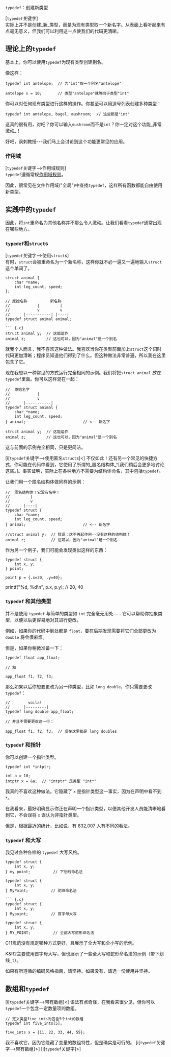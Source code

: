 `typedef`：创建新类型

[`typedef`关键字]  
实际上并不是创建_新_类型，而是为现有类型取一个新名字。从表面上看听起来有点毫无意义，但我们可以利用这一点使我们的代码更清晰。

## 理论上的`typedef`

基本上，你可以使用`typedef`为现有类型创建别名。

像这样：
``` {.c}
typedef int antelope;  // 为"int"取一个别名"antelope"

antelope x = 10;       // 类型"antelope"就等同于类型"int"
```

你可以对任何现有类型进行这样的操作。你甚至可以用逗号列表创建多种类型：

``` {.c}
typedef int antelope, bagel, mushroom;  // 这些都是"int"
```

这真的很有用，对吧？你可以输入`mushroom`而不是`int`？你一定对这个功能_非常激动_！

好吧，讽刺教授---我们马上会讨论到这个功能更常见的应用。

### 作用域

[`typedef`关键字-->作用域规则]  
`typedef`遵循常规[作用域规则](#scope)。

因此，很常见在文件作用域("全局")中查找`typedef`，这样所有函数都能自由使用新类型。

## 实践中的`typedef`

因此，将`int`重命名为其他名称并不那么令人激动。让我们看看`typedef`通常出现在哪些地方。

### `typedef`和`struct`s

[`typedef`关键字-->使用`struct`s]  
有时，`struct`会被重命名为一个新名称，这样你就不必一遍又一遍地输入`struct`这个单词了。

``` {.c}
struct animal {
    char *name;
    int leg_count, speed;
};

// 原始名称          新名称
//            |         |
//            v         v
//      |-----------| |----|
typedef struct animal animal;

``` {.c}
struct animal y;  // 这能运作
animal z;         // 这也可以，因为"animal"是一个别名
```

就我个人而言，我不喜欢这种做法。我喜欢当你在类型前面加上`struct`这个词时代码更加清晰；程序员知道他们得到了什么。但这种做法非常普遍，所以我在这里包含了它。

现在我想以一种常见的方式运行完全相同的示例。我们将把`struct animal` _放在_`typedef`里面。你可以这样混在一起：

``` {.c}
//  原始名字
//            |
//            v
//      |-----------|
typedef struct animal {
    char *name;
    int leg_count, speed;
} animal;                         // <-- 新名字

struct animal y;  // 这能运作
animal z;         // 这也可以，因为"animal"是一个别名
```

这与前面的示例完全相同，只是更简洁。

[i[`typedef`关键字-->使用匿名`struct`s]<]
不仅如此！还有另一个常见的快捷方式，你可能在代码中看到，它使用了所谓的_匿名结构体_^[我们稍后会更多地讨论这些。]。事实证明，实际上在各种地方不需要为结构体命名，其中包括`typedef`。

让我们用一个匿名结构体做同样的示例：

``` {.c}
//  匿名结构体！它没有名字！
//         |
//         v
//      |----|
typedef struct {
    char *name;
    int leg_count, speed;
} animal;                         // <-- 新名字

//struct animal y;  // 错误：这不再起作用--没有这样的结构体！
animal z;           // 这可以，因为"animal"是一个别名
```

作为另一个例子，我们可能会发现类似这样的东西：

``` {.c}
typedef struct {
    int x, y;
} point;

point p = {.x=20, .y=40};
```

printf("%d, %d\n", p.x, p.y);  // 20, 40

### `typedef` 和其他类型

并不是使用 `typedef` 与简单的类型如 `int` 完全毫无用处…… 它可以帮助你抽象类型，以便以后更容易地对其进行更改。

例如，如果你的代码中到处都是 `float`，要在后期发现需要将它们全部更改为 `double` 将会很麻烦。

但是，如果你稍微准备一下：

``` {.c}
typedef float app_float;

// 和

app_float f1, f2, f3;
```

那么如果以后你想要更改为另一种类型，比如 `long double`，你只需要更改 `typedef`：

``` {.c}
//        voila!
//      |---------|
typedef long double app_float;

// 并且不需要更改这一行：

app_float f1, f2, f3;  // 现在这里都是 long doubles
```

### `typedef` 和指针

你可以创建一个指针类型。

``` {.c}
typedef int *intptr;

int a = 10;
intptr x = &a;  // "intptr" 是类型 "int*"
```

我真的不喜欢这种做法。它隐藏了 `x` 是指针类型这一事实，因为在声明中看不到 `*`。

在我看来，最好明确显示你正在声明一个指针类型，以便其他开发人员能清晰地看到它，不会误将 `x` 误认为非指针类型。

但是，根据最近的统计，比如说，有 832,007 人有不同的看法。

### `typedef` 和大写

我见过各种各样的 `typedef` 大写风格。

``` {.c}
typedef struct {
    int x, y;
} my_point;          // 下划线命名法

typedef struct {
    int x, y;
} MyPoint;          // 驼峰命名法

``` {.c}
typedef struct {
    int x, y;
} Mypoint;          // 首字母大写

typedef struct {
    int x, y;
} MY_POINT;          // 全部大写蛇形命名法
```

C11规范没有规定哪种方式更好，且展示了全大写和全小写的示例。

K&R2主要使用首字母大写，但也展示了一些全大写和蛇形命名法的示例（带下划线`_t`）。

如果有所遵循的编码风格指南，请坚持。如果没有，请选一份使用并坚持。

## 数组和`typedef`

[i[`typedef`关键字-->带有数组]<]
语法有点奇怪，在我看来很少见，但你可以`typedef`一个包含一定数量项的数组。

``` {.c}
// 定义类型five_ints为包含5个int的数组
typedef int five_ints[5];

five_ints x = {11, 22, 33, 44, 55};
```

我不喜欢它，因为它隐藏了变量的数组特性，但是确实是可行的。
[i[`typedef`关键字-->带有数组]>]
[i[`typedef`关键字]>]
```